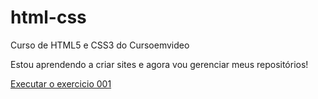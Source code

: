 # html-css
 Curso de HTML5 e CSS3 do Cursoemvideo

 Estou aprendendo a criar sites e agora vou gerenciar meus repositórios!

<a href="https://matheus1199.github.io/html-css/exercicios/ex001/index.html">Executar o exercicio 001</a>

